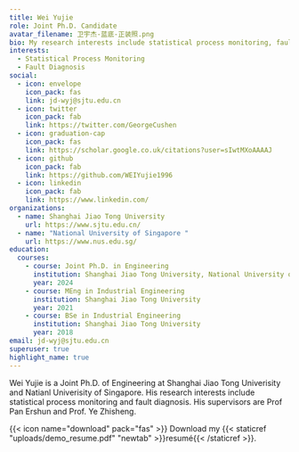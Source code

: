 ```yaml
---
title: Wei Yujie
role: Joint Ph.D. Candidate
avatar_filename: 卫宇杰-蓝底-正装照.png
bio: My research interests include statistical process monitoring, fault diagnosis
interests:
  - Statistical Process Monitoring
  - Fault Diagnosis
social:
  - icon: envelope
    icon_pack: fas
    link: jd-wyj@sjtu.edu.cn
  - icon: twitter
    icon_pack: fab
    link: https://twitter.com/GeorgeCushen
  - icon: graduation-cap
    icon_pack: fas
    link: https://scholar.google.co.uk/citations?user=sIwtMXoAAAAJ
  - icon: github
    icon_pack: fab
    link: https://github.com/WEIYujie1996
  - icon: linkedin
    icon_pack: fab
    link: https://www.linkedin.com/
organizations:
  - name: Shanghai Jiao Tong University
    url: https://www.sjtu.edu.cn/
  - name: "National University of Singapore "
    url: https://www.nus.edu.sg/
education:
  courses:
    - course: Joint Ph.D. in Engineering
      institution: Shanghai Jiao Tong University, National University of Singapore
      year: 2024
    - course: MEng in Industrial Engineering
      institution: Shanghai Jiao Tong University
      year: 2021
    - course: BSe in Industrial Engineering
      institution: Shanghai Jiao Tong University
      year: 2018
email: jd-wyj@sjtu.edu.cn
superuser: true
highlight_name: true
---
```

Wei Yujie is a Joint Ph.D. of Engineering at Shanghai Jiao Tong Univerisity and Natianl Univerisity of Singapore. His research interests include statistical process monitoring and fault diagnosis. His supervisors are Prof Pan Ershun and Prof. Ye Zhisheng.

{{< icon name="download" pack="fas" >}} Download my {{< staticref "uploads/demo_resume.pdf" "newtab" >}}resumé{{< /staticref >}}.